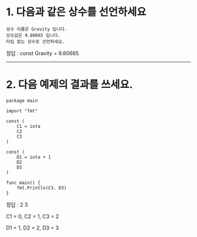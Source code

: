 # 1. 다음과 같은 상수를 선언하세요

    상수 이름은 Gravity 입니다.
    상숫값은 9.80665 입니다.
    타입 없는 상수로 선언하세요.

정답 : const Gravity = 9.80665

---

# 2. 다음 예제의 결과를 쓰세요.

    package main

    import "fmt"

    const (
        C1 = iota
        C2
        C3
    )

    const (
        D1 = iota + 1
        D2
        D3
    )

    func main() {
        fmt.Println(C3. D3)
    }

정답 : 2 3

C1 = 0, C2 = 1, C3 = 2

D1 = 1, D2 = 2, D3 = 3

